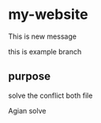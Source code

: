 # my-website
This is new message

this is example branch
## purpose 

solve the conflict both file

Agian solve

